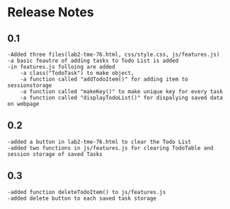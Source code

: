 # Release Notes

## 0.1
    -Added three files(lab2-tme-76.html, css/style.css, js/features.js)
    -a basic feautre of adding tasks to Todo List is added 
    -in features.js folloing are added 
        -a class("TodoTask") to make object, 
        -a function called "addTodoItem()" for adding item to sessionstorage
        -a function called "makeKey()" to make unique key for every task
        -a function called "displayTodoList()" for dispalying saved data on webpage



## 0.2
    -added a button in lab2-tme-76.html to clear the Todo List
    -added two functions in js/features.js for clearing TodoTable and session storage of saved Tasks 



## 0.3
    -added function deleteTodoItem() to js/features.js 
    -added delete button to each saved task storage
    